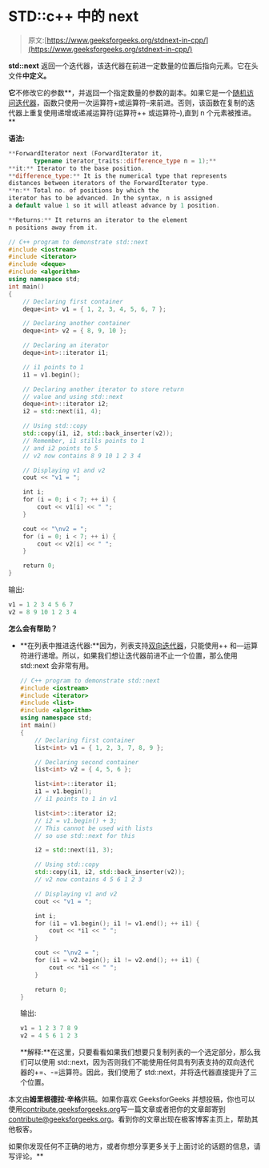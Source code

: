 # STD::c++ 中的 next

> 原文:[https://www.geeksforgeeks.org/stdnext-in-cpp/](https://www.geeksforgeeks.org/stdnext-in-cpp/)

**std::next** 返回一个迭代器，该迭代器在前进一定数量的位置后指向元素。它在头文件**中定义。**

**它**不修改它的参数**，并返回一个指定数量的参数的副本。如果它是一个[随机访问迭代器](https://www.geeksforgeeks.org/random-access-iterators-in-cpp/)，函数只使用一次运算符+或运算符–来前进。否则，该函数在复制的迭代器上重复使用递增或递减运算符(运算符++ 或运算符–),直到 n 个元素被推进。**

****语法:****

```cpp
**ForwardIterator next (ForwardIterator it,
       typename iterator_traits::difference_type n = 1);**
**it:** Iterator to the base position.
**difference_type:** It is the numerical type that represents 
distances between iterators of the ForwardIterator type.
**n:** Total no. of positions by which the
iterator has to be advanced. In the syntax, n is assigned
a default value 1 so it will atleast advance by 1 position.

**Returns:** It returns an iterator to the element 
n positions away from it. 
```

 ```cpp
// C++ program to demonstrate std::next
#include <iostream>
#include <iterator>
#include <deque>
#include <algorithm>
using namespace std;
int main()
{
    // Declaring first container
    deque<int> v1 = { 1, 2, 3, 4, 5, 6, 7 };

    // Declaring another container
    deque<int> v2 = { 8, 9, 10 };

    // Declaring an iterator
    deque<int>::iterator i1;

    // i1 points to 1
    i1 = v1.begin();

    // Declaring another iterator to store return
    // value and using std::next
    deque<int>::iterator i2;
    i2 = std::next(i1, 4);

    // Using std::copy
    std::copy(i1, i2, std::back_inserter(v2));
    // Remember, i1 stills points to 1
    // and i2 points to 5
    // v2 now contains 8 9 10 1 2 3 4

    // Displaying v1 and v2
    cout << "v1 = ";

    int i;
    for (i = 0; i < 7; ++ i) {
        cout << v1[i] << " ";
    }

    cout << "\nv2 = ";
    for (i = 0; i < 7; ++ i) {
        cout << v2[i] << " ";
    }

    return 0;
}
```

输出:

```cpp
v1 = 1 2 3 4 5 6 7
v2 = 8 9 10 1 2 3 4

```

**怎么会有帮助？**

*   **在列表中推进迭代器:**因为，列表支持[双向迭代器](https://www.geeksforgeeks.org/bidirectional-iterators-in-cpp/)，只能使用++ 和––运算符进行递增。所以，如果我们想让迭代器前进不止一个位置，那么使用 std::next 会非常有用。

    ```cpp
    // C++ program to demonstrate std::next
    #include <iostream>
    #include <iterator>
    #include <list>
    #include <algorithm>
    using namespace std;
    int main()
    {
        // Declaring first container
        list<int> v1 = { 1, 2, 3, 7, 8, 9 };

        // Declaring second container
        list<int> v2 = { 4, 5, 6 };

        list<int>::iterator i1;
        i1 = v1.begin();
        // i1 points to 1 in v1

        list<int>::iterator i2;
        // i2 = v1.begin() + 3;
        // This cannot be used with lists
        // so use std::next for this

        i2 = std::next(i1, 3);

        // Using std::copy
        std::copy(i1, i2, std::back_inserter(v2));
        // v2 now contains 4 5 6 1 2 3

        // Displaying v1 and v2
        cout << "v1 = ";

        int i;
        for (i1 = v1.begin(); i1 != v1.end(); ++ i1) {
            cout << *i1 << " ";
        }

        cout << "\nv2 = ";
        for (i1 = v2.begin(); i1 != v2.end(); ++ i1) {
            cout << *i1 << " ";
        }

        return 0;
    }
    ```

    输出:

    ```cpp
    v1 = 1 2 3 7 8 9
    v2 = 4 5 6 1 2 3  

    ```

    **解释:**在这里，只要看看如果我们想要只复制列表的一个选定部分，那么我们可以使用 std::next，因为否则我们不能使用任何具有列表支持的双向迭代器的+=、-=运算符。因此，我们使用了 std::next，并将迭代器直接提升了三个位置。

本文由**姆里根德拉·辛格**供稿。如果你喜欢 GeeksforGeeks 并想投稿，你也可以使用[contribute.geeksforgeeks.org](http://www.contribute.geeksforgeeks.org)写一篇文章或者把你的文章邮寄到 contribute@geeksforgeeks.org。看到你的文章出现在极客博客主页上，帮助其他极客。

如果你发现任何不正确的地方，或者你想分享更多关于上面讨论的话题的信息，请写评论。**